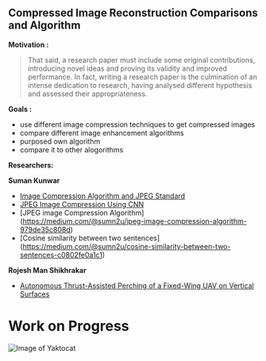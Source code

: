 ## Compressed Image Reconstruction Comparisons and Algorithm

**Motivation :**
> That said, a research paper must include some original contributions,
introducing novel ideas and proving its validity and improved performance.
In fact, writing a research paper is the culmination of an intense dedication to research,
having analysed different hypothesis and assessed their appropriateness.

**Goals :**
- use different image compression techniques to get compressed images
- compare different image enhancement algorithms
- purposed own algorithm
- compare it to other alogorithms 

**Researchers:**

**Suman Kunwar**
 - [Image Compression Algorithm and JPEG Standard ](http://www.ijsrp.org/research-paper-1217/ijsrp-p7224.pdf)
 - [JPEG Image Compression Using CNN ](https://www.researchgate.net/publication/322239207_JPEG_Image_Compression_Using_CNN)
 - [JPEG image Compression Algorithm] (https://medium.com/@sumn2u/jpeg-image-compression-algorithm-979de35c808d)
 - [Cosine similarity between two sentences] (https://medium.com/@sumn2u/cosine-similarity-between-two-sentences-c0802fe0a1c1)

**Rojesh Man Shikhrakar** 
- [Autonomous Thrust-Assisted Perching of a Fixed-Wing UAV on Vertical Surfaces ](https://www.researchgate.net/publication/318449836_Autonomous_Thrust-Assisted_Perching_of_a_Fixed-Wing_UAV_on_Vertical_Surfaces)

# Work on Progress

![Image of Yaktocat](https://octodex.github.com/images/yaktocat.png)
